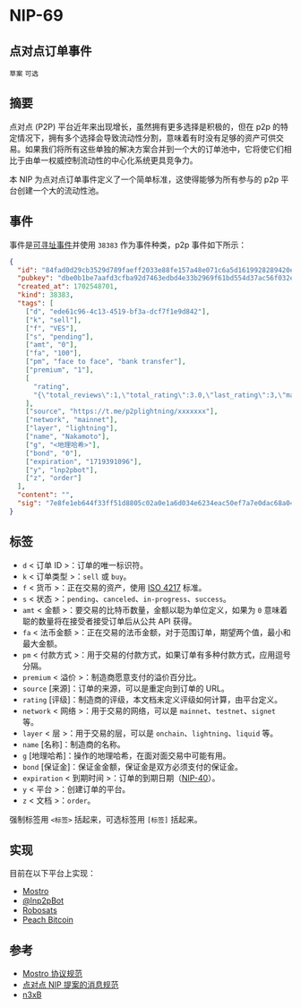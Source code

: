 NIP-69
======

点对点订单事件
-------------------------

`草案` `可选`

## 摘要

点对点 (P2P) 平台近年来出现增长，虽然拥有更多选择是积极的，但在 p2p 的特定情况下，拥有多个选择会导致流动性分割，意味着有时没有足够的资产可供交易。如果我们将所有这些单独的解决方案合并到一个大的订单池中，它将使它们相比于由单一权威控制流动性的中心化系统更具竞争力。

本 NIP 为点对点订单事件定义了一个简单标准，这使得能够为所有参与的 p2p 平台创建一个大的流动性池。

## 事件

事件是[可寻址事件](01_ZH.md#kinds)并使用 `38383` 作为事件种类，p2p 事件如下所示：

```json
{
  "id": "84fad0d29cb3529d789faeff2033e88fe157a48e071c6a5d1619928289420e31",
  "pubkey": "dbe0b1be7aafd3cfba92d7463edbd4e33b2969f61bd554d37ac56f032e13355a",
  "created_at": 1702548701,
  "kind": 38383,
  "tags": [
    ["d", "ede61c96-4c13-4519-bf3a-dcf7f1e9d842"],
    ["k", "sell"],
    ["f", "VES"],
    ["s", "pending"],
    ["amt", "0"],
    ["fa", "100"],
    ["pm", "face to face", "bank transfer"],
    ["premium", "1"],
    [
      "rating",
      "{\"total_reviews\":1,\"total_rating\":3.0,\"last_rating\":3,\"max_rate\":5,\"min_rate\":1}"
    ],
    ["source", "https://t.me/p2plightning/xxxxxxx"],
    ["network", "mainnet"],
    ["layer", "lightning"],
    ["name", "Nakamoto"],
    ["g", "<地理哈希>"],
    ["bond", "0"],
    ["expiration", "1719391096"],
    ["y", "lnp2pbot"],
    ["z", "order"]
  ],
  "content": "",
  "sig": "7e8fe1eb644f33ff51d8805c02a0e1a6d034e6234eac50ef7a7e0dac68a0414f7910366204fa8217086f90eddaa37ded71e61f736d1838e37c0b73f6a16c4af2"
}
```

## 标签

- `d` < 订单 ID >：订单的唯一标识符。
- `k` < 订单类型 >：`sell` 或 `buy`。
- `f` < 货币 >：正在交易的资产，使用 [ISO 4217](https://en.wikipedia.org/wiki/ISO_4217) 标准。
- `s` < 状态 >：`pending`、`canceled`、`in-progress`、`success`。
- `amt` < 金额 >：要交易的比特币数量，金额以聪为单位定义，如果为 `0` 意味着聪的数量将在接受者接受订单后从公共 API 获得。
- `fa` < 法币金额 >：正在交易的法币金额，对于范围订单，期望两个值，最小和最大金额。
- `pm` < 付款方式 >：用于交易的付款方式，如果订单有多种付款方式，应用逗号分隔。
- `premium` < 溢价 >：制造商愿意支付的溢价百分比。
- `source` [来源]：订单的来源，可以是重定向到订单的 URL。
- `rating` [评级]：制造商的评级，本文档未定义评级如何计算，由平台定义。
- `network` < 网络 >：用于交易的网络，可以是 `mainnet`、`testnet`、`signet` 等。
- `layer` < 层 >：用于交易的层，可以是 `onchain`、`lightning`、`liquid` 等。
- `name` [名称]：制造商的名称。
- `g` [地理哈希]：操作的地理哈希，在面对面交易中可能有用。
- `bond` [保证金]：保证金金额，保证金是双方必须支付的保证金。
- `expiration` < 到期时间 >：订单的到期日期（[NIP-40](40_ZH.md)）。
- `y` < 平台 >：创建订单的平台。
- `z` < 文档 >：`order`。

强制标签用 `<标签>` 括起来，可选标签用 `[标签]` 括起来。

## 实现

目前在以下平台上实现：

- [Mostro](https://github.com/MostroP2P/mostro)
- [@lnp2pBot](https://github.com/lnp2pBot/bot)
- [Robosats](https://github.com/RoboSats/robosats/pull/1362)
- [Peach Bitcoin](https://github.com/Peach2Peach/peach-nostr-announcer-bot)

## 参考

- [Mostro 协议规范](https://mostro.network/protocol/)
- [点对点 NIP 提案的消息规范](https://github.com/nostr-protocol/nips/blob/8250274a22f4882f621510df0054fd6167c10c9e/31001.md)
- [n3xB](https://github.com/nobu-maeda/n3xb)
